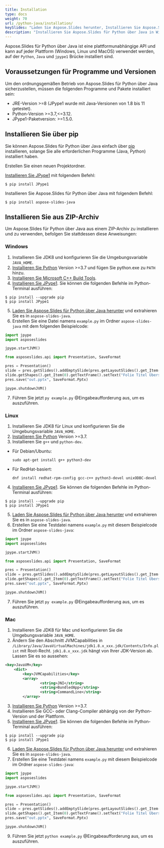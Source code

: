 ```yaml
---
title: Installation
type: docs
weight: 70
url: /python-java/installation/
keySlides: "Laden Sie Aspose.Slides herunter, Installieren Sie Aspose.Slides, Aspose.Slides Installation, Windows, macOS, Linux, Python"
description: "Installieren Sie Aspose.Slides für Python über Java in Windows, Linux oder macOS"
---
```


Aspose.Slides für Python über Java ist eine plattformunabhängige API und kann auf jeder Plattform (Windows, Linux und MacOS) verwendet werden, auf der `Python`, `Java` und `jpype1` Brücke installiert sind.

## **Voraussetzungen für Programme und Versionen**

Um den ordnungsgemäßen Betrieb von Aspose.Slides für Python über Java sicherzustellen, müssen die folgenden Programme und Pakete installiert sein:

- JRE-Version >=8 (JPype1 wurde mit Java-Versionen von 1.8 bis 11 getestet).
- Python-Version >=3.7,<=3.12.
- JPype1-Paketversion: >=1.5.0.

## **Installieren Sie über pip**

Sie können Aspose.Slides für Python über Java einfach über [pip](https://pypi.org/) installieren, solange Sie alle erforderlichen Programme (Java, Python) installiert haben.

Erstellen Sie einen neuen Projektordner.

[Installieren Sie JPype1](https://jpype.readthedocs.io/en/latest/install.html) mit folgendem Befehl:
```
$ pip install JPype1
```

Installieren Sie Aspose.Slides für Python über Java mit folgendem Befehl:
```
$ pip install aspose-slides-java
```

## **Installieren Sie aus ZIP-Archiv**

Um Aspose.Slides für Python über Java aus einem ZIP-Archiv zu installieren und zu verwenden, befolgen Sie stattdessen diese Anweisungen:

### **Windows**

1. Installieren Sie JDK8 und konfigurieren Sie die Umgebungsvariable `JAVA_HOME`.
2. [Installieren Sie Python](https://www.python.org/downloads/) Version >=3.7 und fügen Sie python.exe zu `PATH` hinzu.
3. [Installieren Sie Microsoft C++ Build Tools](https://visualstudio.microsoft.com/visual-cpp-build-tools/).
4. [Installieren Sie JPype1](https://jpype.readthedocs.io/en/latest/install.html). Sie können die folgenden Befehle im Python-Terminal ausführen:
```
$ pip install --upgrade pip
$ pip install JPype1
```
5. [Laden Sie Aspose.Slides für Python über Java herunter](https://releases.aspose.com/slides/python-java/) und extrahieren Sie es in `aspose-slides-java`.
6. Erstellen Sie eine Datei namens `example.py` im Ordner `aspose-slides-java` mit dem folgenden Beispielcode:

```python
import jpype
import asposeslides

jpype.startJVM()

from asposeslides.api import Presentation, SaveFormat

pres = Presentation()
slide = pres.getSlides().addEmptySlide(pres.getLayoutSlides().get_Item(0))
slide.getShapes().get_Item(0).getTextFrame().setText("Folie Titel Überschrift")
pres.save("out.pptx", SaveFormat.Pptx)

jpype.shutdownJVM()
```

7. Führen Sie jetzt `py example.py` @Eingabeaufforderung aus, um es auszuführen.

### **Linux**

1. Installieren Sie JDK8 für Linux und konfigurieren Sie die Umgebungsvariable `JAVA_HOME`.
2. [Installieren Sie Python](https://www.python.org/downloads/) Version >=3.7.
3. Installieren Sie ``g++`` und ``python-dev``. 

- Für Debian/Ubuntu:
    ```
    sudo apt-get install g++ python3-dev
    ```
- Für RedHat-basiert:
    ```
    dnf install redhat-rpm-config gcc-c++ python3-devel unixODBC-devel
    ```

4. [Installieren Sie JPype1](https://jpype.readthedocs.io/en/latest/install.html). Sie können die folgenden Befehle im Python-Terminal ausführen:
```
$ pip install --upgrade pip
$ pip install JPype1
```
5. [Laden Sie Aspose.Slides für Python über Java herunter](https://releases.aspose.com/slides/python-java/) und extrahieren Sie es in `aspose-slides-java`.
6. Erstellen Sie eine Testdatei namens `example.py` mit diesem Beispielcode im Ordner `aspose-slides-java`:

```python
import jpype
import asposeslides

jpype.startJVM()

from asposeslides.api import Presentation, SaveFormat

pres = Presentation()
slide = pres.getSlides().addEmptySlide(pres.getLayoutSlides().get_Item(0))
slide.getShapes().get_Item(0).getTextFrame().setText("Folie Titel Überschrift")
pres.save("out.pptx", SaveFormat.Pptx)

jpype.shutdownJVM()
```
7. Führen Sie jetzt `py example.py` @Eingabeaufforderung aus, um es auszuführen.

### **Mac**

1. Installieren Sie JDK8 für Mac und konfigurieren Sie die Umgebungsvariable `JAVA_HOME`.
2. Ändern Sie den Abschnitt JVMCapabilities in `/Library/Java/JavaVirtualMachines/jdk1.8.x_xxx.jdk/Contents/Info.plist` mit Root-Recht. `jdk1.8.x_xxx.jdk` hängt von Ihrer JDK-Version ab. Lassen Sie es so aussehen:
```xml
<key>JavaVM</key>
    <dict>
        <key>JVMCapabilities</key>
        <array>
                <string>JNI</string>
                <string>BundledApp</string>
                <string>CommandLine</string>
        </array>
```
3. [Installieren Sie Python](https://www.python.org/downloads/) Version >=3.7.
4. Installieren Sie GCC- oder Clang-Compiler abhängig von der Python-Version und der Plattform.
5. [Installieren Sie JPype1](https://jpype.readthedocs.io/en/latest/install.html). Sie können die folgenden Befehle im Python-Terminal ausführen:
```
$ pip install --upgrade pip
$ pip install JPype1
```
6. [Laden Sie Aspose.Slides für Python über Java herunter](https://releases.aspose.com/slides/python-java/) und extrahieren Sie es in `aspose-slides-java`.
7. Erstellen Sie eine Testdatei namens `example.py` mit diesem Beispielcode im Ordner `aspose-slides-java`:

```python
import jpype
import asposeslides

jpype.startJVM()

from asposeslides.api import Presentation, SaveFormat

pres = Presentation()
slide = pres.getSlides().addEmptySlide(pres.getLayoutSlides().get_Item(0))
slide.getShapes().get_Item(0).getTextFrame().setText("Folie Titel Überschrift")
pres.save("out.pptx", SaveFormat.Pptx)

jpype.shutdownJVM()
```
9. Führen Sie jetzt `python example.py` @Eingabeaufforderung aus, um es auszuführen.